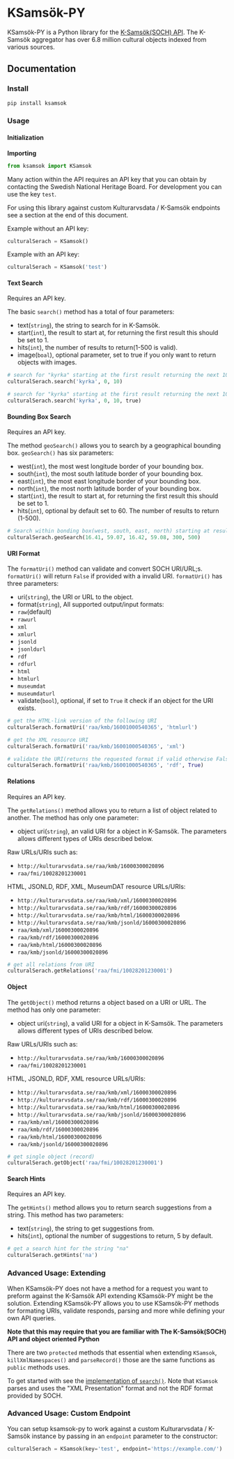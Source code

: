 # KSamsök-PY

KSamsök-PY is a Python library for the [K-Samsök(SOCH) API](http://www.ksamsok.se/in-english/). The K-Samsök aggregator has over 6.8 million cultural objects indexed from various sources.

## Documentation

### Install

```bash
pip install ksamsok
```

### Usage

#### Initialization

**Importing**

```python
from ksamsok import KSamsok
```

Many action within the API requires an API key that you can obtain by contacting the Swedish National Heritage Board. For development you can use the key `test`.

For using this library against custom Kulturarvsdata / K-Samsök endpoints see a section at the end of this document.

Example without an API key:

```python
culturalSerach = KSamsok()
```

Example with an API key:

```python
culturalSerach = KSamsok('test')
```

#### Text Search

Requires an API key.

The basic `search()` method has a total of four parameters:

 - text(`string`), the string to search for in K-Samsök.
 - start(`int`), the result to start at, for returning the first result this should be set to 1.
 - hits(`int`), the number of results to return(1-500 is valid).
 - image(`boal`), optional parameter, set to true if you only want to return objects with images.

```python
# search for "kyrka" starting at the first result returning the next 10 results
culturalSerach.search('kyrka', 0, 10)
```

```python
# search for "kyrka" starting at the first result returning the next 10 results but only include results with images
culturalSerach.search('kyrka', 0, 10, true)
```

#### Bounding Box Search

Requires an API key.

The method `geoSearch()` allows you to search by a geographical bounding box. `geoSearch()` has six parameters:

 - west(`int`), the most west longitude border of your bounding box.
 - south(`int`), the most south latitude border of your bounding box.
 - east(`int`), the most east longitude border of your bounding box.
 - north(`int`), the most north latitude border of your bounding box.
 - start(`int`), the result to start at, for returning the first result this should be set to 1.
 - hits(`int`), optional by default set to 60. The number of results to return (1-500).

```python
# Search within bonding box(west, south, east, north) starting at result 300 returning 500 results
culturalSerach.geoSearch(16.41, 59.07, 16.42, 59.08, 300, 500)
```

#### URI Format

The `formatUri()` method can validate and convert SOCH URI/URL;s. `formatUri()` will return `False` if provided with a invalid URI. `formatUri()` has three parameters:

 - uri(`string`), the URI or URL to the object.
 - format(`string`), All supported output/input formats:
  - `raw`(default)
  - `rawurl`
  - `xml`
  - `xmlurl`
  - `jsonld`
  - `jsonldurl`
  - `rdf`
  - `rdfurl`
  - `html`
  - `htmlurl`
  - `museumdat`
  - `museumdaturl`
 - validate(`bool`), optional, if set to `True` it check if an object for the URI exists.

```python
# get the HTML-link version of the following URI
culturalSerach.formatUri('raa/kmb/16001000540365', 'htmlurl')
```

```python
# get the XML resource URI
culturalSerach.formatUri('raa/kmb/16001000540365', 'xml')
```

```python
# validate the URI(returns the requested format if valid otherwise False)
culturalSerach.formatUri('raa/kmb/16001000540365', 'rdf', True)
```

#### Relations

Requires an API key.

The `getRelations()` method allows you to return a list of object related to another. The method has only one parameter:

 - object uri(`string`), an valid URI for a object in K-Samsök. The parameters allows different types of URIs described below.

Raw URLs/URIs such as:

 - `http://kulturarvsdata.se/raa/kmb/16000300020896`
 - `raa/fmi/10028201230001`

HTML, JSONLD, RDF, XML, MuseumDAT resource URLs/URIs:

 - `http://kulturarvsdata.se/raa/kmb/xml/16000300020896`
 - `http://kulturarvsdata.se/raa/kmb/rdf/16000300020896`
 - `http://kulturarvsdata.se/raa/kmb/html/16000300020896`
 - `http://kulturarvsdata.se/raa/kmb/jsonld/16000300020896`
 - `raa/kmb/xml/16000300020896`
 - `raa/kmb/rdf/16000300020896`
 - `raa/kmb/html/16000300020896`
 - `raa/kmb/jsonld/16000300020896`

```python
# get all relations from URI
culturalSerach.getRelations('raa/fmi/10028201230001')
```

#### Object

The `getObject()` method returns a object based on a URI or URL. The method has only one parameter:

 - object uri(`string`), a valid URI for a object in K-Samsök. The parameters allows different types of URIs described below.

Raw URLs/URIs such as:

 - `http://kulturarvsdata.se/raa/kmb/16000300020896`
 - `raa/fmi/10028201230001`

HTML, JSONLD, RDF, XML resource URLs/URIs:

 - `http://kulturarvsdata.se/raa/kmb/xml/16000300020896`
 - `http://kulturarvsdata.se/raa/kmb/rdf/16000300020896`
 - `http://kulturarvsdata.se/raa/kmb/html/16000300020896`
 - `http://kulturarvsdata.se/raa/kmb/jsonld/16000300020896`
 - `raa/kmb/xml/16000300020896`
 - `raa/kmb/rdf/16000300020896`
 - `raa/kmb/html/16000300020896`
 - `raa/kmb/jsonld/16000300020896`

```python
# get single object (record)
culturalSerach.getObject('raa/fmi/10028201230001')
```

#### Search Hints

Requires an API key.

The `getHints()` method allows you to return search suggestions from a string. This method has two parameters:

 - text(`string`), the string to get suggestions from.
 - hits(`int`), optional the number of suggestions to return, 5 by default.

```python
# get a search hint for the string "na"
culturalSerach.getHints('na')
```

### Advanced Usage: Extending

When KSamsök-PY does not have a method for a request you want to preform against the K-Samsök API extending KSamsök-PY might be the solution. Extending KSamsök-PY allows you to use KSamsök-PY methods for formating URIs, validate responds, parsing and more while defining your own API queries.

**Note that this may require that you are familiar with The K-Samsök(SOCH) API and object oriented Python**

There are two `protected` methods that essential when extending `KSamsok`, `killXmlNamespaces()` and `parseRecord()` those are the same functions as `public` methods uses.

To get started with see the [implementation of `search()`](https://github.com/Abbe98/ksamsok-py/blob/master/ksamsok/ksamsok.py#L179). Note that `KSamsok` parses and uses the "XML Presentation" format and not the RDF format provided by SOCH.

### Advanced Usage: Custom Endpoint

You can setup ksamsok-py to work against a custom Kulturarvsdata / K-Samsök instance by passing in an `endpoint` parameter to the constructor:

```python
culturalSerach = KSamsok(key='test', endpoint='https://example.com/')
```
